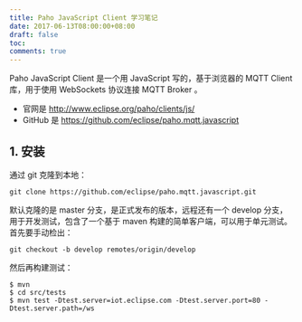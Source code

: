```yaml
---
title: Paho JavaScript Client 学习笔记
date: 2017-06-13T08:00:00+08:00
draft: false
toc:
comments: true
---
```




Paho JavaScript Client 是一个用 JavaScript 写的，基于浏览器的 MQTT Client 库，用于使用 WebSockets 协议连接 MQTT Broker 。

* 官网是 <http://www.eclipse.org/paho/clients/js/> 
* GitHub 是 <https://github.com/eclipse/paho.mqtt.javascript>

## 1. 安装

通过 git 克隆到本地：

    git clone https://github.com/eclipse/paho.mqtt.javascript.git
    
默认克隆的是 master 分支，是正式发布的版本，远程还有一个 develop 分支，用于开发测试，包含了一个基于 maven 构建的简单客户端，可以用于单元测试。首先要手动检出：

    git checkout -b develop remotes/origin/develop

然后再构建测试：

    $ mvn
    $ cd src/tests
    $ mvn test -Dtest.server=iot.eclipse.com -Dtest.server.port=80 -Dtest.server.path=/ws
